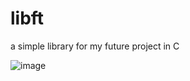 # libft
a simple library for my future project in C

![image](https://image.noelshack.com/fichiers/2024/47/4/1732150060-sans-titre.png)